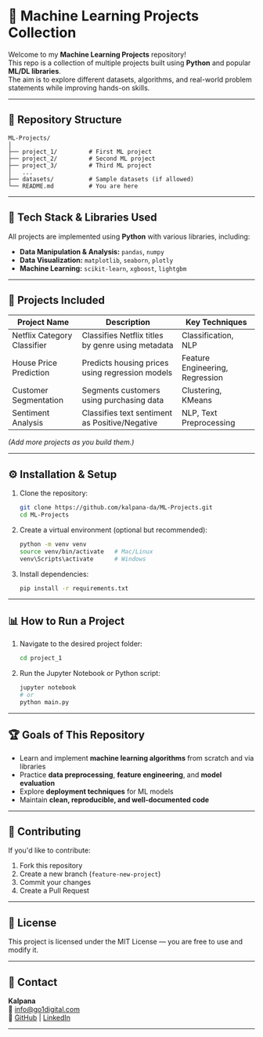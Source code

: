 # 🧠 Machine Learning Projects Collection

Welcome to my **Machine Learning Projects** repository!  
This repo is a collection of multiple projects built using **Python** and popular **ML/DL libraries**.  
The aim is to explore different datasets, algorithms, and real-world problem statements while improving hands-on skills.

---

## 📂 Repository Structure
```
ML-Projects/
│
├── project_1/         # First ML project
├── project_2/         # Second ML project
├── project_3/         # Third ML project
│   ...
├── datasets/          # Sample datasets (if allowed)
└── README.md          # You are here
```

---

## 🚀 Tech Stack & Libraries Used
All projects are implemented using **Python** with various libraries, including:

- **Data Manipulation & Analysis:** `pandas`, `numpy`
- **Data Visualization:** `matplotlib`, `seaborn`, `plotly`
- **Machine Learning:** `scikit-learn`, `xgboost`, `lightgbm`

---

## 📌 Projects Included
| Project Name | Description | Key Techniques |
|--------------|-------------|----------------|
| Netflix Category Classifier | Classifies Netflix titles by genre using metadata | Classification, NLP |
| House Price Prediction | Predicts housing prices using regression models | Feature Engineering, Regression |
| Customer Segmentation | Segments customers using purchasing data | Clustering, KMeans |
| Sentiment Analysis | Classifies text sentiment as Positive/Negative | NLP, Text Preprocessing |

*(Add more projects as you build them.)*

---

## ⚙️ Installation & Setup
1. Clone the repository:
   ```bash
   git clone https://github.com/kalpana-da/ML-Projects.git
   cd ML-Projects
   ```

2. Create a virtual environment (optional but recommended):
   ```bash
   python -m venv venv
   source venv/bin/activate   # Mac/Linux
   venv\Scripts\activate      # Windows
   ```

3. Install dependencies:
   ```bash
   pip install -r requirements.txt
   ```

---

## 📊 How to Run a Project
1. Navigate to the desired project folder:
   ```bash
   cd project_1
   ```
2. Run the Jupyter Notebook or Python script:
   ```bash
   jupyter notebook
   # or
   python main.py
   ```

---

## 🏆 Goals of This Repository
- Learn and implement **machine learning algorithms** from scratch and via libraries
- Practice **data preprocessing**, **feature engineering**, and **model evaluation**
- Explore **deployment techniques** for ML models
- Maintain **clean, reproducible, and well-documented code**

---

## 🤝 Contributing
If you'd like to contribute:
1. Fork this repository
2. Create a new branch (`feature-new-project`)
3. Commit your changes
4. Create a Pull Request

---

## 📜 License
This project is licensed under the MIT License — you are free to use and modify it.

---

## 📧 Contact
**Kalpana**  
📩 info@go1digital.com  
🔗 [GitHub](https://github.com/kalpana-da/) | [LinkedIn](https://www.linkedin.com/in/skalpana/)

---
